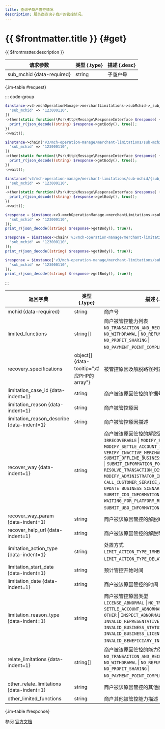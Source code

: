 ```yaml
---
title: 查询子商户管控情况
description: 服务商查询子商户的管控情况。
---
```


# {{ $frontmatter.title }} {#get}

{{ $frontmatter.description }}

| 请求参数 | 类型 {.type} | 描述 {.desc}
| --- | --- | ---
| sub_mchid {data-required} | string | 子商户号

{.im-table #request}

::: code-group

```php [异步纯链式]
$instance->v3->mchOperationManage->merchantLimitations->subMchid->_sub_mchid_->getAsync([
  'sub_mchid' => '123000110',
])
->then(static function(\Psr\Http\Message\ResponseInterface $response) {
  print_r(json_decode((string) $response->getBody(), true));
})
->wait();
```

```php [异步声明式]
$instance->chain('v3/mch-operation-manage/merchant-limitations/sub-mchid/{sub_mchid}')->getAsync([
  'sub_mchid' => '123000110',
])
->then(static function(\Psr\Http\Message\ResponseInterface $response) {
  print_r(json_decode((string) $response->getBody(), true));
})
->wait();
```

```php [异步属性式]
$instance['v3/mch-operation-manage/merchant-limitations/sub-mchid/{sub_mchid}']->getAsync([
  'sub_mchid' => '123000110',
])
->then(static function(\Psr\Http\Message\ResponseInterface $response) {
  print_r(json_decode((string) $response->getBody(), true));
})
->wait();
```

```php [同步纯链式]
$response = $instance->v3->mchOperationManage->merchantLimitations->subMchid->_sub_mchid_->get([
  'sub_mchid' => '123000110',
]);
print_r(json_decode((string) $response->getBody(), true));
```

```php [同步声明式]
$response = $instance->chain('v3/mch-operation-manage/merchant-limitations/sub-mchid/{sub_mchid}')->get([
  'sub_mchid' => '123000110',
]);
print_r(json_decode((string) $response->getBody(), true));
```

```php [同步属性式]
$response = $instance['v3/mch-operation-manage/merchant-limitations/sub-mchid/{sub_mchid}']->get([
  'sub_mchid' => '123000110',
]);
print_r(json_decode((string) $response->getBody(), true));
```

:::

| 返回字典 | 类型 {.type} | 描述 {.desc}
| --- | --- | ---
| mchid {data-required} | string | 商户号
| limited_functions | string[] | 商户被管控能力列表<br/>`NO_TRANSACTION_AND_RECHARGE` \| `NO_PAYMENT` \| `NO_WITHDRAWAL` \| `NO_REFUND` \| `NO_TRANSACTION` \| `NO_PROFIT_SHARING` \| `NO_PAYMENT_POINT_COMPLETE_ORDER` 枚举值之一
| recovery_specifications | object[] {data-tooltip="对应PHP的array"} | 被管控原因及解脱路径列表
| limitation_case_id {data-indent=1} | string | 商户被该原因管控的单据号
| limitation_reason {data-indent=1} | string | 商户被管控原因
| limitation_reason_describe {data-indent=1} | string | 商户被管控原因描述
| recover_way {data-indent=1} | string | 商户被该原因管控的解脱路径<br/>`IRRECOVERABLE` \| `MODIFY_SUBJECT_INFORMATION` \| `MODIFY_SETTLE_ACCOUNT_INFORMATION` \| `VERIFY_INACTIVE_MERCHANT_IDENTITY` \| `SUBMIT_OFFLINE_BUSINESS_SCENARIO_INFORMATION` \| `SUBMIT_INFORMATION_FOR_APPEAL` \| `RESOLVE_TRANSACTION_DISPUTES` \| `MODIFY_ADMINISTRATOR_INFORMATION` \| `CALL_CUSTOMER_SERVICE_AT_95017` \| `UPDATE_BUSINESS_SCENARIO_INFORMATION` \| `SUBMIT_CDD_INFORMATION` \| `WAITING_FOR_PLATFORM_REVIEW` \| `SUBMIT_UBO_INFORMATION` 枚举值之一
| recover_way_param {data-indent=1} | string | 商户被该原因管控的解脱路径参数
| recover_help_url {data-indent=1} | string | 商户被该原因管控的解脱帮助链接
| limitation_action_type {data-indent=1} | string | 处置方式<br/>`LIMIT_ACTION_TYPE_IMMEDIATE_CONTROL` \| `LIMIT_ACTION_TYPE_DELAY_CONTROL` 枚举值之一
| limitation_start_date {data-indent=1} | string | 预计管控开始时间
| limitation_date {data-indent=1} | string | 商户被该原因管控的时间
| limitation_reason_type {data-indent=1} | string | 商户被管控原因类型<br/>`LICENSE_ABNORMAL` \| `NO_TRADE` \| `SETTLE_ACCOUNT_ABNORMAL` \| `RISK_ABNORMAL` \| `OTHER` \| `INSPECT_ABNORMAL` \| `INVALID_REPRESENTATIVE_INFORMATION` \| `INVALID_BUSINESS_STATUS` \| `INVALID_BUSINESS_LICENSE` \| `INVALID_BENEFICIARY_INFORMATION` 枚举值之一
| relate_limitations {data-indent=1} | string[] | 商户被该原因管控的能力列表<br/>`NO_TRANSACTION_AND_RECHARGE` \| `NO_PAYMENT` \| `NO_WITHDRAWAL` \| `NO_REFUND` \| `NO_TRANSACTION` \| `NO_PROFIT_SHARING` \| `NO_PAYMENT_POINT_COMPLETE_ORDER` 枚举值之一
| other_relate_limitations {data-indent=1} | string | 商户被该原因管控的其他能力描述
| other_limited_functions | string | 商户其他被管控能力描述

{.im-table #response}

参阅 [官方文档](https://pay.weixin.qq.com/doc/v3/partner/4012803072)
